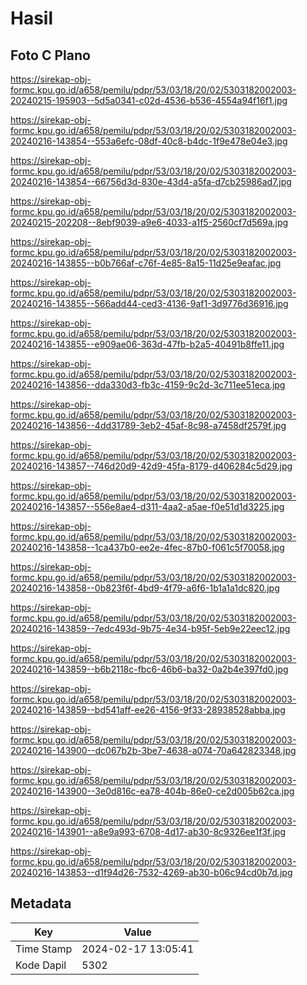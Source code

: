 # Hasil

## Foto C Plano

https://sirekap-obj-formc.kpu.go.id/a658/pemilu/pdpr/53/03/18/20/02/5303182002003-20240215-195903--5d5a0341-c02d-4536-b536-4554a94f16f1.jpg

https://sirekap-obj-formc.kpu.go.id/a658/pemilu/pdpr/53/03/18/20/02/5303182002003-20240216-143854--553a6efc-08df-40c8-b4dc-1f9e478e04e3.jpg

https://sirekap-obj-formc.kpu.go.id/a658/pemilu/pdpr/53/03/18/20/02/5303182002003-20240216-143854--66756d3d-830e-43d4-a5fa-d7cb25986ad7.jpg

https://sirekap-obj-formc.kpu.go.id/a658/pemilu/pdpr/53/03/18/20/02/5303182002003-20240215-202208--8ebf9039-a9e6-4033-a1f5-2560cf7d569a.jpg

https://sirekap-obj-formc.kpu.go.id/a658/pemilu/pdpr/53/03/18/20/02/5303182002003-20240216-143855--b0b766af-c76f-4e85-8a15-11d25e9eafac.jpg

https://sirekap-obj-formc.kpu.go.id/a658/pemilu/pdpr/53/03/18/20/02/5303182002003-20240216-143855--566add44-ced3-4136-9af1-3d9776d36916.jpg

https://sirekap-obj-formc.kpu.go.id/a658/pemilu/pdpr/53/03/18/20/02/5303182002003-20240216-143855--e909ae06-363d-47fb-b2a5-40491b8ffe11.jpg

https://sirekap-obj-formc.kpu.go.id/a658/pemilu/pdpr/53/03/18/20/02/5303182002003-20240216-143856--dda330d3-fb3c-4159-9c2d-3c711ee51eca.jpg

https://sirekap-obj-formc.kpu.go.id/a658/pemilu/pdpr/53/03/18/20/02/5303182002003-20240216-143856--4dd31789-3eb2-45af-8c98-a7458df2579f.jpg

https://sirekap-obj-formc.kpu.go.id/a658/pemilu/pdpr/53/03/18/20/02/5303182002003-20240216-143857--746d20d9-42d9-45fa-8179-d406284c5d29.jpg

https://sirekap-obj-formc.kpu.go.id/a658/pemilu/pdpr/53/03/18/20/02/5303182002003-20240216-143857--556e8ae4-d311-4aa2-a5ae-f0e51d1d3225.jpg

https://sirekap-obj-formc.kpu.go.id/a658/pemilu/pdpr/53/03/18/20/02/5303182002003-20240216-143858--1ca437b0-ee2e-4fec-87b0-f061c5f70058.jpg

https://sirekap-obj-formc.kpu.go.id/a658/pemilu/pdpr/53/03/18/20/02/5303182002003-20240216-143858--0b823f6f-4bd9-4f79-a6f6-1b1a1a1dc820.jpg

https://sirekap-obj-formc.kpu.go.id/a658/pemilu/pdpr/53/03/18/20/02/5303182002003-20240216-143859--7edc493d-9b75-4e34-b95f-5eb9e22eec12.jpg

https://sirekap-obj-formc.kpu.go.id/a658/pemilu/pdpr/53/03/18/20/02/5303182002003-20240216-143859--b6b2118c-fbc6-46b6-ba32-0a2b4e397fd0.jpg

https://sirekap-obj-formc.kpu.go.id/a658/pemilu/pdpr/53/03/18/20/02/5303182002003-20240216-143859--bd541aff-ee26-4156-9f33-28938528abba.jpg

https://sirekap-obj-formc.kpu.go.id/a658/pemilu/pdpr/53/03/18/20/02/5303182002003-20240216-143900--dc067b2b-3be7-4638-a074-70a642823348.jpg

https://sirekap-obj-formc.kpu.go.id/a658/pemilu/pdpr/53/03/18/20/02/5303182002003-20240216-143900--3e0d816c-ea78-404b-86e0-ce2d005b62ca.jpg

https://sirekap-obj-formc.kpu.go.id/a658/pemilu/pdpr/53/03/18/20/02/5303182002003-20240216-143901--a8e9a993-6708-4d17-ab30-8c9326ee1f3f.jpg

https://sirekap-obj-formc.kpu.go.id/a658/pemilu/pdpr/53/03/18/20/02/5303182002003-20240216-143853--d1f94d26-7532-4269-ab30-b06c94cd0b7d.jpg


## Metadata

| Key        | Value               |
| ---------- | ------------------- |
| Time Stamp | 2024-02-17 13:05:41 |
| Kode Dapil | 5302                |




